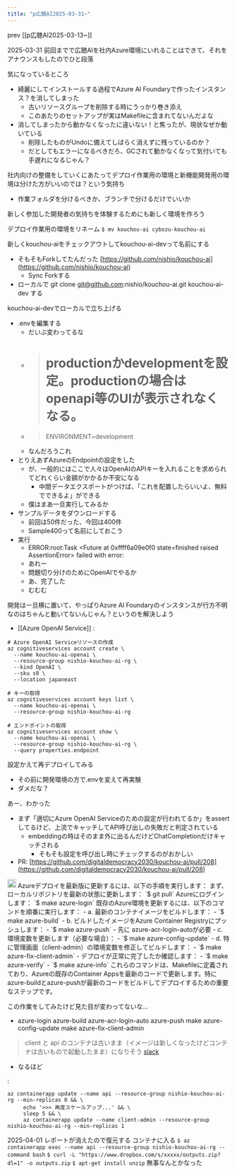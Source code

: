 ```yaml
---
title: "p広聴AI2025-03-31~"
---
```


prev [[p広聴AI2025-03-13~]]

2025-03-31
前回までで広聴AIを社内Azure環境にいれることはできて、それをアナウンスもしたのでひと段落

気になっているところ
- 綺麗にしてインストールする過程でAzure AI Foundaryで作ったインスタンス？を消してしまった
    - 古いリソースグループを削除する時にうっかり巻き添え
    - このあたりのセットアップが実はMakefileに含まれてないんだよな
- 消してしまったから動かなくなったに違いない！と焦ったが、現状なぜか動いている
    - 削除したものがUndoに備えてしばらく消えずに残っているのか？
    - だとしてもエラーになるべきだろ、GCされて動かなくなって気付いても手遅れになるじゃん？

社内向けの整備をしていくにあたってデプロイ作業用の環境と新機能開発用の環境は分けた方がいいのでは？という気持ち
- 作業フォルダを分けるべきか、ブランチで分けるだけでいいか

新しく参加した開発者の気持ちを体験するためにも新しく環境を作ろう

デプロイ作業用の環境をリネーム
`$ mv kouchou-ai cybozu-kouchou-ai`

新しくkouchou-aiをチェックアウトしてkouchou-ai-devって名前にする
- そもそもForkしてたんだった [https://github.com/nishio/kouchou-ai](https://github.com/nishio/kouchou-ai)
    - Sync Forkする
- ローカルで git clone git@github.com:nishio/kouchou-ai.git kouchou-ai-dev する

kouchou-ai-devでローカルで立ち上げる
- .envを編集する
    - だいぶ変わってるな
    - > # productionかdevelopmentを設定。productionの場合はopenapi等のUIが表示されなくなる。
    - > ENVIRONMENT=development
    - なんだろうこれ
- とりえあずAzureのEndpointの設定をした
    - が、一般的にはここで人々はOpenAIのAPIキーを入れることを求められてどれくらい金額がかかるか不安になる
        - 中間データエクスポートがつけば、「これを配置したらいいよ、無料でできるよ」ができる
    - 僕はまあ一旦実行してみるか
- サンプルデータをダウンロードする
    - 前回は50件だった、今回は400件
    - Sample400って名前にしておこう
- 実行
    - ERROR:root:Task <Future at 0xffff6a09e0f0 state=finished raised AssertionError> failed with error:
    - あれー
    - 問題切り分けのためにOpenAIでやるか
    - あ、完了した
    - むむむ

開発は一旦横に置いて、やっぱりAzure AI Foundaryのインスタンスが行方不明なのはちゃんと動いてないんじゃん？というのを解決しよう
- [[Azure OpenAI Service]]
:

```
# Azure OpenAI Serviceリソースの作成
az cognitiveservices account create \
  --name kouchou-ai-openai \
  --resource-group nishio-kouchou-ai-rg \
  --kind OpenAI \
  --sku s0 \
  --location japaneast
  
# キーの取得
az cognitiveservices account keys list \
  --name kouchou-ai-openai \
  --resource-group nishio-kouchou-ai-rg

# エンドポイントの取得
az cognitiveservices account show \
  --name kouchou-ai-openai \
  --resource-group nishio-kouchou-ai-rg \
  --query properties.endpoint
```


設定かえて再デプロイしてみる
- その前に開発環境の方で.envを変えて再実験
- ダメだな？

あー、わかった
- まず「適切にAzure OpenAI Serviceのための設定が行われてるか」をassertしてるけど、上流でキャッチしてAPI呼び出しの失敗だと判定されている
    - embeddingの時はそのまま外に出るんだけどChatCompletionだけキャッチされる
        - そもそも設定を呼び出し時にチェックするのがおかしい
- PR: [https://github.com/digitaldemocracy2030/kouchou-ai/pull/208](https://github.com/digitaldemocracy2030/kouchou-ai/pull/208)


<img src='https://scrapbox.io/api/pages/nishio/Devin/icon' alt='Devin.icon' height="19.5"/>
Azureデプロイを最新版に更新するには、以下の手順を実行します：
まず、ローカルリポジトリを最新の状態に更新します：
`$ git pull`
Azureにログインします：
`$ make azure-login`
既存のAzure環境を更新するには、以下のコマンドを順番に実行します：
- a. 最新のコンテナイメージをビルドします：
    - `$ make azure-build`
- b. ビルドしたイメージをAzure Container Registryにプッシュします：
    - `$ make azure-push`
    - 先に azure-acr-login-autoが必要
- c. 環境変数を更新します（必要な場合）：
    - `$ make azure-config-update`
- d. 特に管理画面（client-admin）の環境変数を修正してビルドします：
    - `$ make azure-fix-client-admin`
- デプロイが正常に完了したか確認します：
    - `$ make azure-verify`
    - `$ make azure-info`
これらのコマンドは、Makefileに定義されており、Azureの既存のContainer Appsを最新のコードで更新します。特にazure-buildとazure-pushが最新のコードをビルドしてデプロイするための重要なステップです。

この作業をしてみたけど見た目が変わってないな…
- azure-login azure-build azure-acr-login-auto azure-push make azure-config-update make azure-fix-client-admin

> client と api のコンテナは古いまま（イメージは新しくなったけどコンテナは古いもので起動したまま）になりそう [slack](https://w1740803485-clv347541.slack.com/archives/C08F7JZPD63/p1743429312766069?thread_ts=1743427320.122109&cid=C08F7JZPD63)
- なるほど

:

```
az containerapp update --name api --resource-group nishio-kouchou-ai-rg --min-replicas 0 && \
     echo '>>> 再度スケールアップ...' && \
     sleep 5 && \
     az containerapp update --name client-admin --resource-group nishio-kouchou-ai-rg --min-replicas 1
```


2025-04-01
レポートが消えたので復元する
コンテナに入る
`$ az containerapp exec --name api --resource-group nishio-kouchou-ai-rg --command bash`
`$ curl -L "https://www.dropbox.com/s/xxxxx/outputs.zip?dl=1" -o outputs.zip`
`$ apt-get install unzip`
無事なんとかなった


